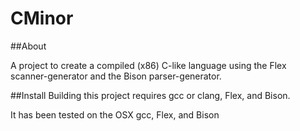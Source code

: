 CMinor
=========

##About

A project to create a compiled (x86) C-like language using the Flex scanner-generator and the Bison parser-generator.

##Install
Building this project requires gcc or clang, Flex, and Bison.

It has been tested on the OSX gcc, Flex, and Bison
